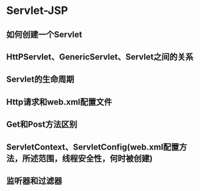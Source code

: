 # Servlet-JSP

## 如何创建一个Servlet
## HttPServlet、GenericServlet、Servlet之间的关系
## Servlet的生命周期
## Http请求和web.xml配置文件
## Get和Post方法区别
## ServletContext、ServletConfig(web.xml配置方法，所述范围，线程安全性，何时被创建)
## 监听器和过滤器
